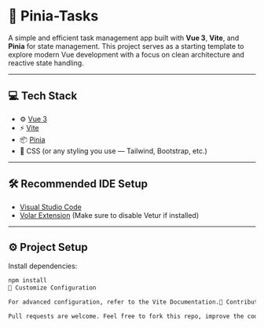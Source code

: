 # 📌 Pinia-Tasks

A simple and efficient task management app built with **Vue 3**, **Vite**, and **Pinia** for state management. This project serves as a starting template to explore modern Vue development with a focus on clean architecture and reactive state handling.

---

## 💻 Tech Stack

- ⚙️ [Vue 3](https://vuejs.org/)
- ⚡ [Vite](https://vitejs.dev/)
- 📦 [Pinia](https://pinia.vuejs.org/)
- 🎨 CSS (or any styling you use — Tailwind, Bootstrap, etc.)

---

## 🛠 Recommended IDE Setup

- [Visual Studio Code](https://code.visualstudio.com/)
- [Volar Extension](https://marketplace.visualstudio.com/items?itemName=Vue.volar) (Make sure to disable Vetur if installed)

---

## ⚙️ Project Setup

Install dependencies:

```bash
npm install
📁 Customize Configuration

For advanced configuration, refer to the Vite Documentation.🙌 Contributions

Pull requests are welcome. Feel free to fork this repo, improve the code, and contribute!

